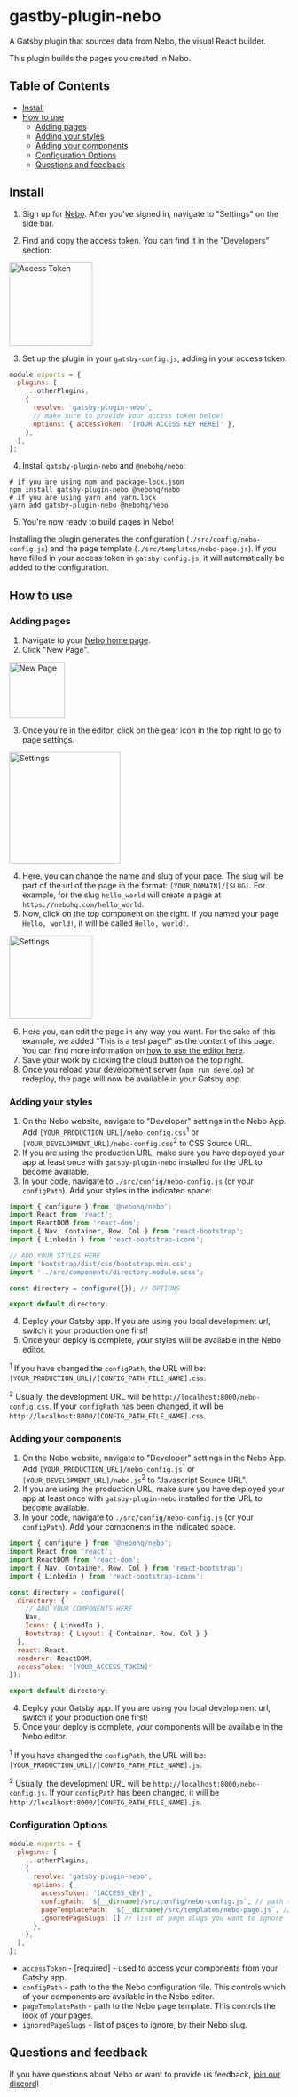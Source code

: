 # gastby-plugin-nebo

A Gatsby plugin that sources data from Nebo, the visual React builder.

This plugin builds the pages you created in Nebo.

## Table of Contents
- [Install](#install)
- [How to use](#how-to-use)
  - [Adding pages](#adding-pages)
  - [Adding your styles](#adding-your-styles)
  - [Adding your components](#adding-your-components)
  - [Configuration Options](#configuration-options)
  - [Questions and feedback](#questions-and-feedback)

## Install
1. Sign up for [Nebo](https://app.nebohq.com/users/sign_up). After you've signed in, navigate to "Settings" on the side bar.

2. Find and copy the access token. You can find it in the "Developers" section:
   
<img alt="Access Token" height="150px" src="https://res.cloudinary.com/hzimreaxl/image/upload/v1622158327/setup-developers.png"/>

3. Set up the plugin in your `gatsby-config.js`, adding in your access token:

```js
module.exports = {
  plugins: [
    ...otherPlugins,
    {
      resolve: 'gatsby-plugin-nebo',
      // make sure to provide your access token below!
      options: { accessToken: '[YOUR ACCESS KEY HERE]' },
    },
  ],
};
```

4. Install `gatsby-plugin-nebo` and `@nebohq/nebo`:
```shell
# if you are using npm and package-lock.json
npm install gatsby-plugin-nebo @nebohq/nebo
# if you are using yarn and yarn.lock
yarn add gatsby-plugin-nebo @nebohq/nebo
```

5. You're now ready to build pages in Nebo!

Installing the plugin generates the configuration (`./src/config/nebo-config.js`) and the page template (`./src/templates/nebo-page.js`). 
If you have filled in your access token in `gatsby-config.js`, it will automatically be added to the configuration.

## How to use
### Adding pages
1. Navigate to your [Nebo home page](https://app.nebohq.com).
2. Click "New Page".
   
<img alt="New Page" height="100px" src="https://res.cloudinary.com/hzimreaxl/image/upload/v1622250220/setup-new_page.png"/>

3. Once you're in the editor, click on the gear icon in the top right to go to page settings. 
   
<img alt="Settings" height="200px" src="https://res.cloudinary.com/hzimreaxl/image/upload/v1622250448/setup-settings.png"/>

4. Here, you can change the name and slug of your page. The slug will be part of the url of the page in the format: `[YOUR_DOMAIN]/[SLUG]`. 
   For example, for the slug `hello_world` will create a page at `https://nebohq.com/hello_world`.
5. Now, click on the top component on the right. If you named your page `Hello, world!`, it will be called `Hello, world!`.

<img alt="Settings" height="150px" src="https://res.cloudinary.com/hzimreaxl/image/upload/v1622251123/setup-editor.png"/>

6. Here you, can edit the page in any way you want. For the sake of this example, we added "This is a test page!" as the content of this page.
   You can find more information on [how to use the editor here](https://nebohq.com/docs/editor).
7. Save your work by clicking the cloud button on the top right.
8. Once you reload your development server (`npm run develop`) or redeploy, the page will now be available in your Gatsby app.

### Adding your styles
1. On the Nebo website, navigate to "Developer" settings in the Nebo App.
   Add `[YOUR_PRODUCTION_URL]/nebo-config.css`<sup>1</sup> or `[YOUR_DEVELOPMENT_URL]/nebo-config.css`<sup>2</sup> to CSS Source URL.
2. If you are using the production URL, make sure you have deployed your app at least once with `gatsby-plugin-nebo` installed for the URL to become available.
3. In your code, navigate to `./src/config/nebo-config.js` (or your `configPath`). Add your styles in the indicated space:

```js
import { configure } from '@nebohq/nebo';
import React from 'react';
import ReactDOM from 'react-dom';
import { Nav, Container, Row, Col } from 'react-bootstrap';
import { Linkedin } from 'react-bootstrap-icons';

// ADD YOUR STYLES HERE
import 'bootstrap/dist/css/bootstrap.min.css';
import '../src/components/directory.module.scss';

const directory = configure({}); // OPTIONS

export default directory;
```

4. Deploy your Gatsby app. If you are using you local development url, switch it your production one first!
5. Once your deploy is complete, your styles will be available in the Nebo editor.

<sup>1</sup> If you have changed the `configPath`, the URL will be: `[YOUR_PRODUCTION_URL]/[CONFIG_PATH_FILE_NAME].css`.

<sup>2</sup> Usually, the development URL will be `http://localhost:8000/nebo-config.css`.
If your `configPath` has been changed, it will be `http://localhost:8000/[CONFIG_PATH_FILE_NAME].css`.

### Adding your components
1. On the Nebo website, navigate to "Developer" settings in the Nebo App. Add `[YOUR_PRODUCTION_URL]/nebo-config.js`<sup>1</sup> or `[YOUR_DEVELOPMENT_URL]/nebo.js`<sup>2</sup> to "Javascript Source URL".
2. If you are using the production URL, make sure you have deployed your app at least once with `gatsby-plugin-nebo` installed for the URL to become available.
3. In your code, navigate to `./src/config/nebo-config.js` (or your `configPath`). Add your components in the indicated space.

```js
import { configure } from '@nebohq/nebo';
import React from 'react';
import ReactDOM from 'react-dom';
import { Nav, Container, Row, Col } from 'react-bootstrap';
import { Linkedin } from 'react-bootstrap-icons';

const directory = configure({
  directory: {
    // ADD YOUR COMPONENTS HERE
    Nav,
    Icons: { LinkedIn },
    Bootstrap: { Layout: { Container, Row, Col } }
  },
  react: React,
  renderer: ReactDOM,
  accessToken: '[YOUR_ACCESS_TOKEN]'
});

export default directory;
```

4. Deploy your Gatsby app. If you are using you local development url, switch it your production one first!
5. Once your deploy is complete, your components will be available in the Nebo editor.

<sup>1</sup> If you have changed the `configPath`, the URL will be: `[YOUR_PRODUCTION_URL]/[CONFIG_PATH_FILE_NAME].js`.

<sup>2</sup> Usually, the development URL will be `http://localhost:8000/nebo-config.js`.
If your `configPath` has been changed, it will be `http://localhost:8000/[CONFIG_PATH_FILE_NAME].js`.

### Configuration Options
```js
module.exports = {
  plugins: [
    ...otherPlugins,
    {
      resolve: 'gatsby-plugin-nebo',
      options: { 
        accessToken: '[ACCESS_KEY]',
        configPath: `${__dirname}/src/config/nebo-config.js`, // path to the configruation file
        pageTemplatePath: `${__dirname}/src/templates/nebo-page.js`, // path to the page template
        ignoredPageSlugs: [] // list of page slugs you want to ignore
      },
    },
  ],
};
```

- `accessToken` - [required] - used to access your components from your Gatsby app.
- `configPath` - path to the the Nebo configuration file. This controls which of your components are available in the Nebo editor.
- `pageTemplatePath` - path to the Nebo page template. This controls the look of your pages.
- `ignoredPageSlugs` - list of pages to ignore, by their Nebo slug.

## Questions and feedback
If you have questions about Nebo or want to provide us feedback, [join our discord](https://discord.gg/eYZZkJV992)!
